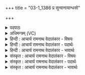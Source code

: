 +++
title = "03-1_1386 प्र सुन्वानायान्धसो"

+++
<details><summary>पदपाठः</summary>

प्र꣢। सु꣣न्वाना꣡य꣢। अ꣡न्ध꣢꣯सः। म꣡र्तः꣢꣯। न। व꣣ष्ट। त꣢त्। व꣡चः꣢꣯। अ꣡प꣢꣯। श्वा꣡न꣢꣯म्। अ꣣राध꣡स꣢म्। अ꣣। राध꣡स꣢म्। ह꣣त꣢। म꣣ख꣢म्। न। भृ꣡ग꣢꣯वः। १३८६।
</details>

<details><summary>अधिमन्त्रम् (VC)</summary>

- पवमानः सोमः
- प्रजापतिर्वैश्वामित्रो वाच्यो वा
- अनुष्टुप्
- गान्धारः
</details>

<details><summary>हिन्दी : आचार्य रामनाथ वेदालंकार - विषयः</summary>

प्रथम ऋचा पूर्वार्चिक में ५५३ क्रमाङ्क पर और उत्तरार्चिक में ७७४ क्रमाङ्क में व्याख्यात हो चुकी है। यहाँ उससे भिन्न व्याख्या प्रस्तुत है।
</details>

<details><summary>हिन्दी : आचार्य रामनाथ वेदालंकार - पदार्थः</summary>

पदार्थान्वयभाषाः -  (अन्धसः) ब्रह्मानन्द-रूप सोमरस को (सुन्वानाय) अपने आत्मा के अन्दर प्रस्रुत करनेवाले मनुष्य के लिए (प्र) प्रशंसात्मक वचन कहो, (मर्तः) उससे भिन्न साधारण मनुष्य (तत् वचः) उस प्रशंसात्मक वचन का (न वष्ट) अधिकारी नहीं है। हे राज्याधिकारियो ! तुम (अराधसम्) परमेश्वर की आराधना न करनेवाले, (श्वानम्) श्वान के समान लोभ आदि में आसक्त, केवल पेट भरने में लगे हुए मनुष्य को (अपहत) विनष्ट कर दो, (भृगवः) सूर्य-किरणें (मखं न) जैसे व्याप्त अन्धकार को विनष्ट करती हैं ॥१॥ यहाँ उपमालङ्कार है ॥१॥
</details>

<details><summary>हिन्दी : आचार्य रामनाथ वेदालंकार - भावार्थः</summary>

भावार्थभाषाः -  राज्याधिकारियों को चाहिए कि जो न परमेश्वर की आराधना करता है,न दीन जनों की सेवा करता है,केवल स्वार्थ-साधन में लगा हुआ पशुओं से भी अधिक निकृष्ट जीवन बिताता है,उसे यथायोग्य दण्डित करें ॥१॥
</details>

<details><summary>संस्कृत : आचार्य रामनाथ वेदालंकार - विषयः</summary>

तत्र प्रथमा ऋक् पूर्वार्चिके ५५३ क्रमाङ्के उत्तरार्चिके च ७७४ क्रमाङ्के व्याख्यातपूर्वा। अत्र प्रकारान्तरेण व्याख्यायते।
</details>

<details><summary>संस्कृत : आचार्य रामनाथ वेदालंकार - पदार्थः</summary>

पदार्थान्वयभाषाः -  (अन्धसः) ब्रह्मानन्दरूपस्य सोमरसस्य (सुन्वानाय) स्वात्मनि प्रक्षारयित्रे जनाय (प्र) प्रकृष्टं प्रशंसात्मकं वचः प्रोच्चारयत, (मर्तः) तद्भिन्नः साधारणो मर्त्यः (तत् वचः) तत् प्रशंसात्मकं वचनं (न वष्ट) प्राप्तुं न कामयते, तत् प्राप्तुं नाधिकारी भवतीत्यर्थः। हे राज्याधिकारिणः ! यूयम् (अराधसम्) परमेश्वरम् अनाराधयन्तम् (श्वानम्) श्वसदृशं लोभादिसक्तं केवलम् उदरम्भरिम् जनम् (अप हत) विनाशयत, (भृगवः) सूर्यरश्मयः (मखं न) यथा व्याप्तम् अन्धकारं विनाशयन्ति तद्वत्। [मख गत्यर्थः, भ्वादिः] ॥१॥ अत्रोपमालङ्कारः ॥१॥
</details>

<details><summary>संस्कृत : आचार्य रामनाथ वेदालंकार - भावार्थः</summary>

भावार्थभाषाः -  यो न परमेश्वरमाराध्नोति न दीनान् जनान् परिचरति,केवलं स्वार्थसाधनपरः पशुभ्योऽपि निकृष्टतरं जीवनं यापयति स राज्याधिकारिभिर्यथायोग्यं दण्डनीयः ॥१॥
</details>